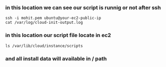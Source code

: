 ### in this location we can see our script is runnig or not after ssh 
```
ssh -i mohit.pem ubuntu@your-ec2-public-ip
cat /var/log/cloud-init-output.log
```
### in this location our script file locate in ec2 
```
ls /var/lib/cloud/instance/scripts
```
### and all install data will available in / path 


